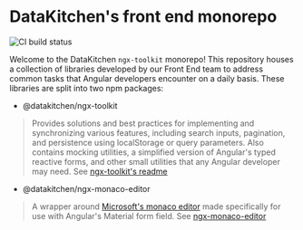 # DataKitchen's front end monorepo
![CI build status](https://github.com/DataKitchen/ngx-toolkit/actions/workflows/main.yml/badge.svg)


Welcome to the DataKitchen `ngx-toolkit` monorepo! This repository houses a collection of libraries developed by our Front End team to address common tasks that Angular developers encounter on a daily basis. These libraries are split into <!-- three --> two npm packages:
  - @datakitchen/ngx-toolkit
  > Provides solutions and best practices for implementing and synchronizing various features, including search inputs, pagination, and persistence using localStorage or query parameters. Also contains mocking utilities, a simplified version of Angular's typed reactive forms, and other small utilities that any Angular developer may need. See [ngx-toolkit's readme](https://github.com/DataKitchen/ngx-toolkit/blob/master/projects/core/README.md)
  - @datakitchen/ngx-monaco-editor
  > A wrapper around [Microsoft's monaco editor](https://microsoft.github.io/monaco-editor/) made specifically for use with Angular's Material form field. See [ngx-monaco-editor](https://github.com/DataKitchen/ngx-toolkit/blob/master/projects/ngx-monaco-editor/README.md)
  <!-- - @datakitchen/rxjs-marbles -->
  <!-- > A wrapper around rxjs' TestScheduler which is easier to use in unit tests and play nice with the `rxjs-scheduler` provider in `ngx-toolkit`  -->
  <!---->
